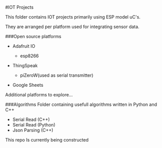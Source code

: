 #IOT Projects

This folder contains IOT projects primarily using ESP model uC's.

They are arranged per platform used for integrating sensor data. 

###Open source platforms
* Adafruit IO 
    * esp8266

* ThingSpeak
    * piZeroW(used as serial transmitter)

* Google Sheets 

Additional platforms to explore...

###Algorithms
Folder containing usefull algorithms written in Python and C++

* Serial Read (C++)
* Serial Read (Python)
* Json Parsing (C++)


This repo Is currently being constructed